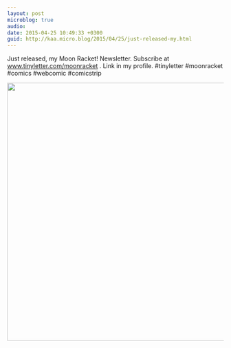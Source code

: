 ```yaml
---
layout: post
microblog: true
audio: 
date: 2015-04-25 10:49:33 +0300
guid: http://kaa.micro.blog/2015/04/25/just-released-my.html
---
```

Just released, my Moon Racket! Newsletter. Subscribe at www.tinyletter.com/moonracket . Link in my profile. #tinyletter #moonracket #comics #webcomic #comicstrip

<img src="http://www.kaa.bz/uploads/2018/16703cbc40.jpg" width="600" height="600" />
